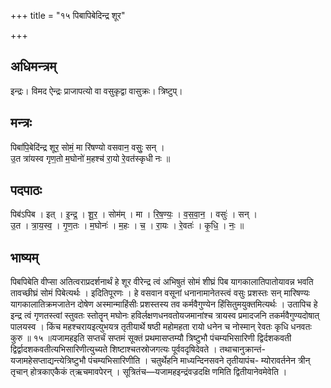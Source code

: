 +++
title = "१५ पिबापिबेदिन्द्र शूर"

+++
## अधिमन्त्रम्
इन्द्रः। विमद ऐन्द्रः प्राजापत्यो वा वसुकृद्वा वासुक्रः। त्रिष्टुप्।

## मन्त्रः
पिबा॑पि॒बेदि॑न्द्र शूर॒ सोमं॒ मा रि॑षण्यो वसवान॒ वसुः॒ सन् ।  
उ॒त त्रा॑यस्व गृण॒तो म॒घोनो॑ म॒हश्च॑ रा॒यो रे॒वत॑स्कृधी नः ॥

## पदपाठः
पिब॑ऽपिब । इत् । इ॒न्द्र॒ । शू॒र॒ । सोम॑म् । मा । रि॒ष॒ण्यः॒ । व॒स॒वा॒न॒ । वसुः॑ । सन् ।  
उ॒त । त्रा॒य॒स्व॒ । गृ॒ण॒तः । म॒घोनः॑ । म॒हः । च॒ । रा॒यः । रे॒वतः॑ । कृ॒धि॒ । नः॒ ॥

## भाष्यम्
पिबपिबेति वीप्सा अतित्वराप्रदर्शनार्थं हे शूर वीरेन्द्र त्वं अभिषुतं सोमं शीघ्रं पिब यागकालातिपातोयावन्न भवति तावच्छीघ्रं सोमं पिबेत्यर्थः । इदितिपूरणः । हे वसवान वसूनां धनानामानेतस्त्वं वसुः प्रशस्तः सन् मारिषण्यः यागकालातिक्रमजातेन दोषेण अस्मान्माहिंसीः प्रशस्तस्य तव कर्मवैगुण्येन हिंसितुमयुक्तमित्यर्थः । उतापिच हे इन्द्र त्वं गृणतस्त्वां स्तुवतः स्तोतॄन् मघोनः हविर्लक्षणधनवतोयजमानांश्च त्रायस्व प्रमादजनि तकर्मवैगुण्यदोषात् पालयस्व । किंच महश्चरायइत्युभयत्र तृतीयार्थे षष्ठी महोमहता रायो धनेन च नोस्मान् रेवतः कृधि धनवतः कुरु ॥ १५ ॥यजामहइति सप्तर्चं सप्तमं सूक्तं प्रथमासप्तम्यौ त्रिष्टुभौ पंचम्यभिसारिणी द्विर्दशकवती द्विर्द्वादशकवतीत्यभिसारिणीत्युच्यते शिष्टाश्चतस्रोजगत्यः पूर्ववदृषिदेवते । तथाचानुक्रान्तं- यजामहेसप्ताद्यन्त्येत्रिष्टुभौ पंचम्यभिसारिणीति । चतुर्थेहनि माध्यन्दिनसवने तृतीयापंच- म्योरावर्तनेन त्रीन् तृचान् होत्रकाएकैकं त्ऋचमावपेरन् । सूत्रितंच—यजामहइन्द्रंवज्रदक्षि णमिति द्वितीयानेवमेवेति ।